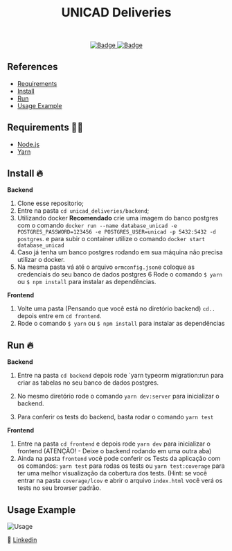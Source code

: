 <br />
<h1 align="center">
 UNICAD Deliveries
</h1>
<br />

<p align="center">
  <a href="https://www.linkedin.com/in/douglas-tesch-00b7a518b">
    <img alt="Badge" src="https://img.shields.io/badge/Developer-Douglas%20Tesch-orange">
  </a>
  
  <a href="www.grupounicad.com.br/">
    <img alt="Badge" src="https://img.shields.io/badge/Desafio-UNICAD-%237159c1">
  </a>
</p>

## References

- [Requirements](#requirements-)
- [Install](#install-)
- [Run](#run-)
- [Usage Example](#usage-example)
  

## Requirements ✋🏻

- [Node.js](https://nodejs.org/en/)
- [Yarn](https://yarnpkg.com/pt-BR/docs/install)

## Install 🔥

**Backend**

1. Clone esse  repositorio;
2. Entre na pasta `cd unicad_deliveries/backend`;
3. Utilizando docker **Recomendado** crie uma imagem do banco postgres com o comando `docker run --name database_unicad -e POSTGRES_PASSWORD=123456 -e POSTGRES_USER=unicad -p 5432:5432 -d postgres`. e para subir o container utilize o comando `docker start database_unicad`
4. Caso já tenha um banco postgres rodando em sua máquina não precisa utilizar o docker.
5. Na mesma pasta vá até o arquivo `ormconfig.json`e coloque as credenciais do seu banco de dados postgres
6 Rode o comando `$ yarn` ou `$ npm install` para instalar as dependências.


**Frontend**

1. Volte uma pasta (Pensando que você está no diretório backend) `cd..` depois entre em `cd frontend`.
2. Rode o comando `$ yarn` ou `$ npm install` para instalar as dependências

## Run 🔥 

**Backend**

1. Entre na pasta `cd backend` depois rode `yarn typeorm migration:run para criar as tabelas no seu banco de dados postgres. 

2. No mesmo diretório rode o comando `yarn dev:server` para inicializar o backend.

3. Para conferir os tests do backend, basta rodar o comando `yarn test`

**Frontend**

1. Entre na pasta `cd frontend` e depois rode `yarn dev` para inicializar o frontend (ATENÇÃO! - Deixe o backend rodando em uma outra aba)
2. Ainda na pasta `frontend` você pode conferir os Tests da aplicação com os comandos: `yarn test` para rodas os tests ou `yarn test:coverage` para ter uma melhor
visualização da cobertura dos tests. (Hint: se você entrar na pasta `coverage/lcov` e abrir o arquivo `index.html` você verá os tests no seu browser padrão.


## Usage Example

![Usage](https://github.com/Dtesch9/loldesign-show-me-the-code/blob/master/assets/fale-mais-web.gif)


:link: [Linkedin](https://www.linkedin.com/in/douglas-tesch-00b7a518b/)
